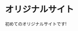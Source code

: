 <!DOCTYPE html>
<html lang="ja">
<head>
  <meta charset="UTF-8">
  <meta name="viewport" content="width=device-width, initial-scale=1.0">
  <title>オリジナルサイト</title>
</head>
<body>
 <h1>オリジナルサイト</h1>
 <p>初めてのオリジナルサイトです!</p> 
</body>
</html>
